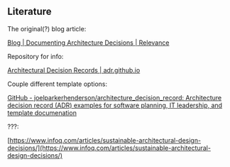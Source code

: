 ## Literature

The original(?) blog article:

[Blog | Documenting Architecture Decisions | Relevance](http://thinkrelevance.com/blog/2011/11/15/documenting-architecture-decisions)

Repository for info:

[Architectural Decision Records | adr.github.io](https://adr.github.io/)

Couple different template options:

[GitHub - joelparkerhenderson/architecture_decision_record: Architecture decision record (ADR) examples for software planning, IT leadership, and template documenation](https://github.com/joelparkerhenderson/architecture_decision_record)

???:

[https://www.infoq.com/articles/sustainable-architectural-design-decisions/](https://www.infoq.com/articles/sustainable-architectural-design-decisions/)



